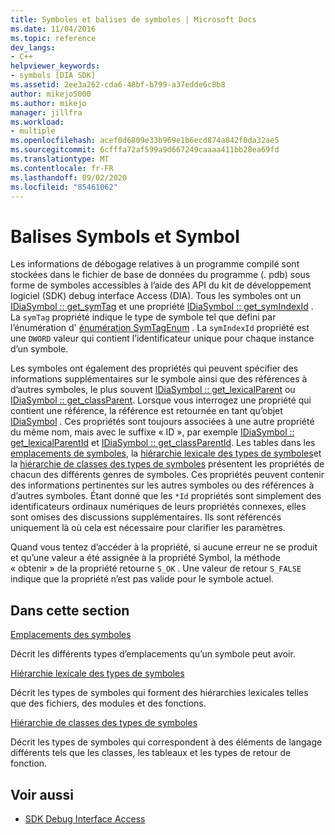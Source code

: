 ```yaml
---
title: Symboles et balises de symboles | Microsoft Docs
ms.date: 11/04/2016
ms.topic: reference
dev_langs:
- C++
helpviewer_keywords:
- symbols [DIA SDK]
ms.assetid: 2ee3a262-cda6-48bf-b799-a37edde6c8b8
author: mikejo5000
ms.author: mikejo
manager: jillfra
ms.workload:
- multiple
ms.openlocfilehash: acef0d6809e33b969e1b6ecd874a842f0da32ae5
ms.sourcegitcommit: 6cfffa72af599a9d667249caaaa411bb28ea69fd
ms.translationtype: MT
ms.contentlocale: fr-FR
ms.lasthandoff: 09/02/2020
ms.locfileid: "85461062"
---
```

# <a name="symbols-and-symbol-tags"></a>Balises Symbols et Symbol
Les informations de débogage relatives à un programme compilé sont stockées dans le fichier de base de données du programme (. pdb) sous forme de symboles accessibles à l’aide des API du kit de développement logiciel (SDK) debug interface Access (DIA). Tous les symboles ont un [IDiaSymbol :: get_symTag](../../debugger/debug-interface-access/idiasymbol-get-symtag.md) et une propriété [IDiaSymbol :: get_symIndexId](../../debugger/debug-interface-access/idiasymbol-get-symindexid.md) . La `symTag` propriété indique le type de symbole tel que défini par l’énumération d' [énumération SymTagEnum](../../debugger/debug-interface-access/symtagenum.md) . La `symIndexId` propriété est une `DWORD` valeur qui contient l’identificateur unique pour chaque instance d’un symbole.

 Les symboles ont également des propriétés qui peuvent spécifier des informations supplémentaires sur le symbole ainsi que des références à d’autres symboles, le plus souvent [IDiaSymbol :: get_lexicalParent](../../debugger/debug-interface-access/idiasymbol-get-lexicalparent.md) ou [IDiaSymbol :: get_classParent](../../debugger/debug-interface-access/idiasymbol-get-classparent.md). Lorsque vous interrogez une propriété qui contient une référence, la référence est retournée en tant qu’objet [IDiaSymbol](../../debugger/debug-interface-access/idiasymbol.md) . Ces propriétés sont toujours associées à une autre propriété du même nom, mais avec le suffixe « ID », par exemple [IDiaSymbol :: get_lexicalParentId](../../debugger/debug-interface-access/idiasymbol-get-lexicalparentid.md) et [IDiaSymbol :: get_classParentId](../../debugger/debug-interface-access/idiasymbol-get-classparentid.md). Les tables dans les [emplacements de symboles](../../debugger/debug-interface-access/symbol-locations.md), la [hiérarchie lexicale des types de symboles](../../debugger/debug-interface-access/lexical-hierarchy-of-symbol-types.md)et la [hiérarchie de classes des types de symboles](../../debugger/debug-interface-access/class-hierarchy-of-symbol-types.md) présentent les propriétés de chacun des différents genres de symboles. Ces propriétés peuvent contenir des informations pertinentes sur les autres symboles ou des références à d’autres symboles. Étant donné que les `*Id` propriétés sont simplement des identificateurs ordinaux numériques de leurs propriétés connexes, elles sont omises des discussions supplémentaires. Ils sont référencés uniquement là où cela est nécessaire pour clarifier les paramètres.

 Quand vous tentez d’accéder à la propriété, si aucune erreur ne se produit et qu’une valeur a été assignée à la propriété Symbol, la méthode « obtenir » de la propriété retourne `S_OK` . Une valeur de retour `S_FALSE` indique que la propriété n’est pas valide pour le symbole actuel.

## <a name="in-this-section"></a>Dans cette section

[Emplacements des symboles](../../debugger/debug-interface-access/symbol-locations.md)

Décrit les différents types d’emplacements qu’un symbole peut avoir.

[Hiérarchie lexicale des types de symboles](../../debugger/debug-interface-access/lexical-hierarchy-of-symbol-types.md)

Décrit les types de symboles qui forment des hiérarchies lexicales telles que des fichiers, des modules et des fonctions.

[Hiérarchie de classes des types de symboles](../../debugger/debug-interface-access/class-hierarchy-of-symbol-types.md)

Décrit les types de symboles qui correspondent à des éléments de langage différents tels que les classes, les tableaux et les types de retour de fonction.

## <a name="see-also"></a>Voir aussi

- [SDK Debug Interface Access](../../debugger/debug-interface-access/debug-interface-access-sdk.md)